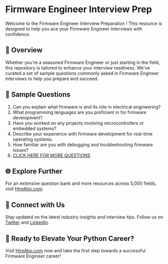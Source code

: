 # Firmware Engineer Interview Prep

Welcome to the Firmware Engineer Interview Preparation ! This resource is designed to help you ace your Firmware Engineer interviews with confidence.

## 🚀 Overview

Whether you're a seasoned Firmware Engineer or just starting in the field, this repository is tailored to enhance your interview readiness. We've curated a set of sample questions commonly asked in Firmware Engineer interviews to help you prepare and succeed.

## 📝 Sample Questions

1. Can you explain what firmware is and its role in electrical engineering?
2. What programming languages are you proficient in for firmware development?
3. Have you worked on any projects involving microcontrollers or embedded systems?
4. Describe your experience with firmware development for real-time operating systems.
5. How familiar are you with debugging and troubleshooting firmware issues?
6. [CLICK HERE FOR MORE QUESTIONS](https://hireabo.com/job/3_2_6/Firmware%20Engineer)

## 🌐 Explore Further

For an extensive question bank and more resources across 5,000 fields, visit [HireAbo.com](https://www.hireabo.com).

## 📱 Connect with Us

Stay updated on the latest industry insights and interview tips. Follow us on [Twitter](https://twitter.com/hireabo) and [LinkedIn](https://www.linkedin.com/in/hire-abo-3609972a8/).

## 🚀 Ready to Elevate Your Python Career?

Visit [HireAbo.com](https://www.hireabo.com) now and take the first step towards a successful Firmware Engineer career!